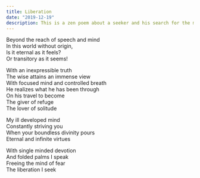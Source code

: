 ```yaml
---
title: Liberation
date: "2019-12-19"
description: This is a zen poem about a seeker and his search for the meaning of life.
---
```


Beyond the reach of speech and mind</br>
In this world without origin,</br>
Is it eternal as it feels?</br>
Or transitory as it seems!</br>

With an inexpressible truth</br>
The wise attains an immense view</br>
With focused mind and controlled breath</br>
He realizes what he has been through</br>
On his travel to become</br>
The giver of refuge</br>
The lover of solitude</br>

My ill developed mind</br>
Constantly striving you</br>
When your boundless divinity pours</br>
Eternal and infinite virtues</br>

With single minded devotion</br>
And folded palms I speak</br>
Freeing the mind of fear</br>
The liberation I seek</br>
